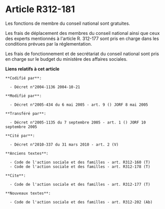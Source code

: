 # Article R312-181

Les fonctions de membre du conseil national sont gratuites.

Les frais de déplacement des membres du conseil national ainsi que ceux des experts mentionnés à l'article R. 312-177 sont
pris en charge dans les conditions prévues par la réglementation.

Les frais de fonctionnement et de secrétariat du conseil national sont pris en charge sur le budget du ministère des affaires
sociales.

**Liens relatifs à cet article**

	**Codifié par**:

	  - Décret n°2004-1136 2004-10-21

	**Modifié par**:

	  - Décret n°2005-434 du 6 mai 2005 - art. 9 () JORF 8 mai 2005

	**Transféré par**:

	  - Décret n°2005-1135 du 7 septembre 2005 - art. 1 () JORF 10 septembre 2005

	**Cité par**:

	  - Décret n°2010-337 du 31 mars 2010 - art. 2 (V)

	**Anciens textes**:

	  - Code de l'action sociale et des familles - art. R312-160 (T)
	  - Code de l'action sociale et des familles - art. R312-178 (T)

	**Cite**:

	  - Code de l'action sociale et des familles - art. R312-177 (T)

	**Nouveaux textes**:

	  - Code de l'action sociale et des familles - art. R312-202 (Ab)
